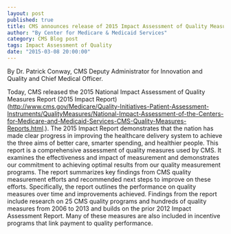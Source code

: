 ```yaml
---
layout: post
published: true
title: CMS announces release of 2015 Impact Assessment of Quality Measures Report
author: "By Center for Medicare & Medicaid Services"
category: CMS Blog post
tags: Impact Assessment of Quality
date: "2015-03-08 20:00:00"
---
```


By Dr. Patrick Conway, CMS Deputy Administrator for Innovation and Quality and Chief Medical Officer.

Today, CMS released the 2015 National Impact Assessment of Quality Measures Report (2015 Impact Report) (http://www.cms.gov/Medicare/Quality-Initiatives-Patient-Assessment-Instruments/QualityMeasures/National-Impact-Assessment-of-the-Centers-for-Medicare-and-Medicaid-Services-CMS-Quality-Measures-Reports.html.). The 2015 Impact Report demonstrates that the nation has made clear progress in improving the healthcare delivery system to achieve the three aims of better care, smarter spending, and healthier people.
This report is a comprehensive assessment of quality measures used by CMS. It examines the effectiveness and impact of measurement and demonstrates our commitment to achieving optimal results from our quality measurement programs. The report summarizes key findings from CMS quality measurement efforts and recommended next steps to improve on these efforts.
Specifically, the report outlines the performance on quality measures over time and improvements achieved. Findings from the report include research on 25 CMS quality programs and hundreds of quality measures from 2006 to 2013 and builds on the prior 2012 Impact Assessment Report. Many of these measures are also included in incentive programs that link payment to quality performance.